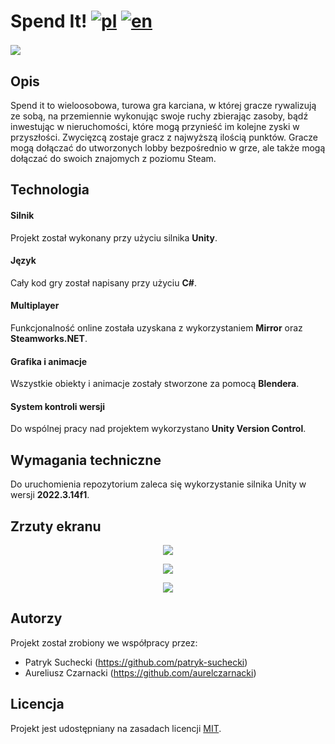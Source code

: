 # Spend It! [![pl](https://img.shields.io/badge/lang-pl-red.svg)](https://github.com/aurelczarnacki/Spend-it-/blob/main/README.pl.md) [![en](https://img.shields.io/badge/lang-en-blue.svg)](https://github.com/aurelczarnacki/Spend-it-/blob/main/README.md)

<img align="center" src="https://github.com/aurelczarnacki/Spend-it-/blob/main/Screenshots/SpendItMain.png?raw=true">
&nbsp;


## Opis
Spend it to wieloosobowa, turowa gra karciana, w której gracze rywalizują ze sobą, na przemiennie wykonując swoje ruchy zbierając zasoby, bądź inwestując w nieruchomości, które mogą przynieść im kolejne zyski w przyszłości. Zwycięzcą zostaje gracz z najwyższą ilością punktów. Gracze mogą dołączać do utworzonych lobby bezpośrednio w grze, ale także mogą dołączać do swoich znajomych z poziomu Steam. 

## Technologia 
#### Silnik
Projekt został wykonany przy użyciu silnika **Unity**.

#### Język
Cały kod gry został napisany przy użyciu **C#**.

#### Multiplayer
Funkcjonalność online została uzyskana z wykorzystaniem **Mirror** oraz **Steamworks.NET**.

#### Grafika i animacje
Wszystkie obiekty i animacje zostały stworzone za pomocą **Blendera**.

#### System kontroli wersji
Do wspólnej pracy nad projektem wykorzystano **Unity Version Control**.

## Wymagania techniczne
Do uruchomienia repozytorium zaleca się wykorzystanie silnika Unity w wersji **2022.3.14f1**.

## Zrzuty ekranu
<p align="center">
<img src="https://github.com/aurelczarnacki/Spend-it-/blob/main/Screenshots/Spend1.png?raw=true">
</p>

<p align="center">
<img src="https://github.com/aurelczarnacki/Spend-it-/blob/main/Screenshots/Spend2.png?raw=true">
</p>

<p align="center">
<img src="https://github.com/aurelczarnacki/Spend-it-/blob/main/Screenshots/Spend3.png?raw=true">
</p>

## Autorzy
Projekt został zrobiony we współpracy przez:
- Patryk Suchecki (https://github.com/patryk-suchecki)
- Aureliusz Czarnacki (https://github.com/aurelczarnacki)

## Licencja
Projekt jest udostępniany na zasadach licencji [MIT](LICENSE).
